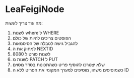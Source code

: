 # LeaFeigiNode
מה עוד צריך לעשות:
1. לשנות where ל WHERE
2. הפוסטים צריכים להיות של כולם
3. להגביל גישה לטבלה של הסיסמאות
4. למחוק את ה NEXTID
5. לשנות פורט ל 8080
6. לשנות מ PATCH ל PUT
7. שלא יצטרכו להוסיף פריט כשהתכונות בסדר מסוים
8. כשמוסיפים משהו, מוסיפים למערך המקומי את הפריט ללא ה ID
